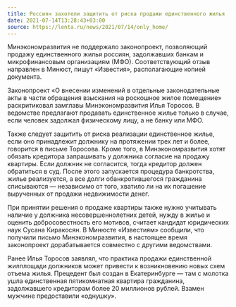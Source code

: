 ```yaml
---
title: Россиян захотели защитить от риска продажи единственного жилья
date: 2021-07-14T13:28:43+03:00
source: https://lenta.ru/news/2021/07/14/only_home/
---
```


Минэкономразвития не поддержало законопроект, позволяющий продажу единственного жилья россиян, задолжавших банкам и микрофинансовым организациям (МФО). Соответствующий отзыв направлен в Минюст, пишут «Известия», располагающие копией документа.

Законопроект «О внесении изменений в отдельные законодательные акты в части обращения взыскания на роскошное жилое помещение» раскритиковал замглавы Минэкономразвития Илья Торосов. В ведомстве предлагают продавать единственное жилье только в случае, если человек задолжал физическому лицу, а не банку или МФО.

Также следует защитить от риска реализации единственное жилье, если оно принадлежит должнику на протяжении трех лет и более, говорится в письме Торосова. Кроме того, в Минэкономразвития хотят обязать кредитора запрашивать у должника согласие на продажу квартиры. Если должник не согласится, тогда кредитор должен обратиться в суд. После этого запускается процедура банкротства, жилье реализуется, а все долги обанкротившегося гражданина списываются — независимо от того, хватило ли на их погашение вырученных от продажи недвижимости денег.

При принятии решения о продаже квартиры также нужно учитывать наличие у должника несовершеннолетних детей, нужду в жилье и оценить добросовестность его мотивов, считает кандидат юридических наук Сусана Киракосян. В Минюсте «Известиям» сообщили, что получили письмо Минэкономразвития, в настоящее время законопроект дорабатывается совместно с другими ведомствами.

Ранее Илья Торосов заявлял, что практика продажи единственной жилплощади должников может привести к возникновению новых схем отъема жилья. Прецедент был создан в Екатеринбурге — там с молотка ушла единственная пятикомнатная квартира гражданина, задолжавшего кредиторам более 20 миллионов рублей. Взамен мужчине предоставили «однушку».